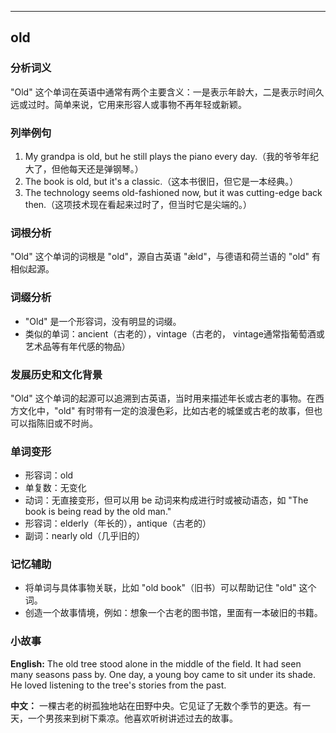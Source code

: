
---------------
## old
### 分析词义
"Old" 这个单词在英语中通常有两个主要含义：一是表示年龄大，二是表示时间久远或过时。简单来说，它用来形容人或事物不再年轻或新颖。

### 列举例句
1. My grandpa is old, but he still plays the piano every day.（我的爷爷年纪大了，但他每天还是弹钢琴。）
2. The book is old, but it's a classic.（这本书很旧，但它是一本经典。）
3. The technology seems old-fashioned now, but it was cutting-edge back then.（这项技术现在看起来过时了，但当时它是尖端的。）

### 词根分析
"Old" 这个单词的词根是 "old"，源自古英语 "ǣld"，与德语和荷兰语的 "old" 有相似起源。

### 词缀分析
- "Old" 是一个形容词，没有明显的词缀。
- 类似的单词：ancient（古老的），vintage（古老的， vintage通常指葡萄酒或艺术品等有年代感的物品）

### 发展历史和文化背景
"Old" 这个单词的起源可以追溯到古英语，当时用来描述年长或古老的事物。在西方文化中，"old" 有时带有一定的浪漫色彩，比如古老的城堡或古老的故事，但也可以指陈旧或不时尚。

### 单词变形
- 形容词：old
- 单复数：无变化
- 动词：无直接变形，但可以用 be 动词来构成进行时或被动语态，如 "The book is being read by the old man."
- 形容词：elderly（年长的），antique（古老的）
- 副词：nearly old（几乎旧的）

### 记忆辅助
- 将单词与具体事物关联，比如 "old book"（旧书）可以帮助记住 "old" 这个词。
- 创造一个故事情境，例如：想象一个古老的图书馆，里面有一本破旧的书籍。

### 小故事
**English:**
The old tree stood alone in the middle of the field. It had seen many seasons pass by. One day, a young boy came to sit under its shade. He loved listening to the tree's stories from the past.

**中文：**
一棵古老的树孤独地站在田野中央。它见证了无数个季节的更迭。有一天，一个男孩来到树下乘凉。他喜欢听树讲述过去的故事。

